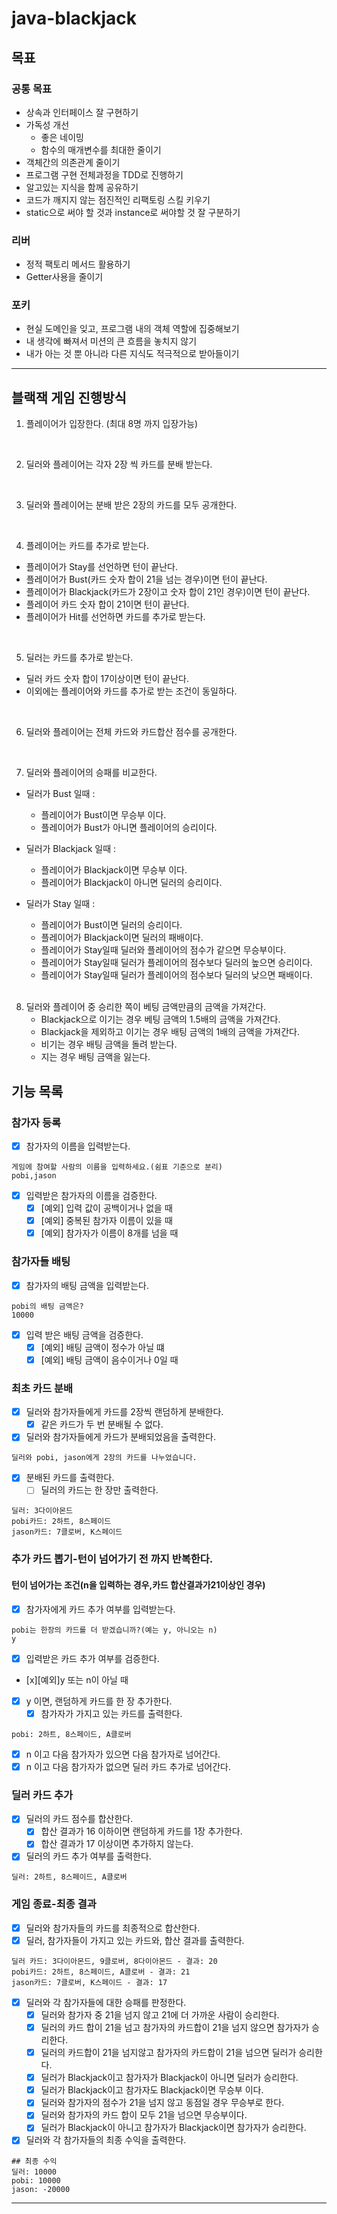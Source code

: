 # java-blackjack


## 목표

### 공통 목표

- 상속과 인터페이스 잘 구현하기
- 가독성 개선
    - 좋은 네이밍
    - 함수의 매개변수를 최대한 줄이기
- 객체간의 의존관계 줄이기
- 프로그램 구현 전체과정을 TDD로 진행하기
- 알고있는 지식을 함께 공유하기
- 코드가 깨지지 않는 점진적인 리팩토링 스킬 키우기
- static으로 써야 할 것과 instance로 써야할 것 잘 구분하기

### 리버

- 정적 팩토리 메서드 활용하기
- Getter사용을 줄이기

### 포키

- 현실 도메인을 잊고, 프로그램 내의 객체 역할에 집중해보기
- 내 생각에 빠져서 미션의 큰 흐름을 놓치지 않기
- 내가 아는 것 뿐 아니라 다른 지식도 적극적으로 받아들이기

---

## 블랙잭 게임 진행방식
1. 플레이어가 입장한다. (최대 8명 까지 입장가능)

<br/>

2. 딜러와 플레이어는 각자 2장 씩 카드를 분배 받는다.

<br/>

3. 딜러와 플레이어는 분배 받은 2장의 카드를 모두 공개한다.

<br/>

4. 플레이어는 카드를 추가로 받는다.
- 플레이어가 Stay를 선언하면 턴이 끝난다.
- 플레이어가 Bust(카드 숫자 합이 21을 넘는 경우)이면 턴이 끝난다.
- 플레이어가 Blackjack(카드가 2장이고 숫자 합이 21인 경우)이면 턴이 끝난다.
- 플레이어 카드 숫자 합이 21이면 턴이 끝난다.
- 플레이어가 Hit를 선언하면 카드를 추가로 받는다.

<br/>

5. 딜러는 카드를 추가로 받는다.
- 딜러 카드 숫자 합이 17이상이면 턴이 끝난다.
- 이외에는 플레이어와 카드를 추가로 받는 조건이 동일하다.

<br/>

6. 딜러와 플레이어는 전체 카드와 카드합산 점수를 공개한다.

<br/>

7. 딜러와 플레이어의 승패를 비교한다. 
- 딜러가 Bust 일때 :
    - 플레이어가 Bust이면 무승부 이다.
    - 플레이어가 Bust가 아니면 플레이어의 승리이다.
  
- 딜러가 Blackjack 일때 :
    - 플레이어가 Blackjack이면 무승부 이다.
    - 플레이어가 Blackjack이 아니면 딜러의 승리이다.
  
- 딜러가 Stay 일때 : 
    - 플레이어가 Bust이면 딜러의 승리이다.
    - 플레이어가 Blackjack이면 딜러의 패배이다.
    - 플레이어가 Stay일때 딜러와 플레이어의 점수가 같으면 무승부이다.
    - 플레이어가 Stay일때 딜러가 플레이어의 점수보다 딜러의 높으면 승리이다.
    - 플레이어가 Stay일때 딜러가 플레이어의 점수보다 딜러의 낮으면 패배이다.

    <br/>

8. 딜러와 플레이어 중 승리한 쪽이 베팅 금액만큼의 금액을 가져간다.
    - Blackjack으로 이기는 경우 베팅 금액의 1.5배의 금액을 가져간다.
    - Blackjack을 제외하고 이기는 경우 배팅 금액의 1배의 금액을 가져간다.
    - 비기는 경우 배팅 금액을 돌려 받는다.
    - 지는 경우 배팅 금액을 잃는다.
## 기능 목록

### 참가자 등록

- [X]  참가자의 이름을 입력받는다.

```
게임에 참여할 사람의 이름을 입력하세요.(쉼표 기준으로 분리)
pobi,jason
```

- [x] 입력받은 참가자의 이름을 검증한다.
  - [x] [예외] 입력 값이 공백이거나 없을 때
  - [x] [예외] 중복된 참가자 이름이 있을 때
  - [x] [예외] 참가자가 이름이 8개를 넘을 때

### 참가자들 배팅
- [x] 참가자의 배팅 금액을 입력받는다. 
```
pobi의 배팅 금액은?
10000
```
- [x] 입력 받은 배팅 금액을 검증한다.
    - [x] [예외] 배팅 금액이 정수가 아닐 떄
    - [x] [예외] 배팅 금액이 음수이거나 0일 때

### 최초 카드 분배

- [x]  딜러와 참가자들에게 카드를 2장씩 랜덤하게 분배한다.
    - [x]  같은 카드가 두 번 분배될 수 없다.
- [x]  딜러와 참가자들에게 카드가 분배되었음을 출력한다.

```
딜러와 pobi, jason에게 2장의 카드를 나누었습니다.
```

- [x]  분배된 카드를 출력한다.
    - [ ]  딜러의 카드는 한 장만 출력한다.

```
딜러: 3다이아몬드
pobi카드: 2하트, 8스페이드
jason카드: 7클로버, K스페이드
```

### 추가 카드 뽑기-턴이 넘어가기 전 까지 반복한다.

#### 턴이 넘어가는 조건(n을 입력하는 경우,카드 합산결과가21이상인 경우)

- [x]  참가자에게 카드 추가 여부를 입력받는다.

```
pobi는 한장의 카드를 더 받겠습니까?(예는 y, 아니오는 n)
y
```

- [x]  입력받은 카드 추가 여부를 검증한다.
  - [x][예외]y 또는 n이 아닐 때
- [x] y 이면, 랜덤하게 카드를 한 장 추가한다.
    - [x]  참가자가 가지고 있는 카드를 출력한다.

```
pobi: 2하트, 8스페이드, A클로버
```

- [x]  n 이고 다음 참가자가 있으면 다음 참가자로 넘어간다.
- [x]  n 이고 다음 참가자가 없으면 딜러 카드 추가로 넘어간다.

### 딜러 카드 추가

- [x]  딜러의 카드 점수를 합산한다.
    - [x]  합산 결과가 16 이하이면 랜덤하게 카드를 1장 추가한다.
    - [x]  합산 결과가 17 이상이면 추가하지 않는다.
- [x]  딜러의 카드 추가 여부를 출력한다.

```
딜러: 2하트, 8스페이드, A클로버
```

### 게임 종료-최종 결과

- [x]  딜러와 참가자들의 카드를 최종적으로 합산한다.
- [x]  딜러, 참가자들이 가지고 있는 카드와, 합산 결과를 출력한다.

```
딜러 카드: 3다이아몬드, 9클로버, 8다이아몬드 - 결과: 20
pobi카드: 2하트, 8스페이드, A클로버 - 결과: 21
jason카드: 7클로버, K스페이드 - 결과: 17
```

- [x]  딜러와 각 참가자들에 대한 승패를 판정한다.
    - [x]  딜러와 참가자 중 21을 넘지 않고 21에 더 가까운 사람이 승리한다.
    - [x] 딜러의 카드 합이 21을 넘고 참가자의 카드합이 21을 넘지 않으면 참가자가 승리한다.
    - [x] 딜러의 카드합이 21을 넘지않고 참가자의 카드합이 21을 넘으면 딜러가 승리한다.
    - [x]  딜러가 Blackjack이고 참가자가 Blackjack이 아니면 딜러가 승리한다.
    - [x] 딜러가 Blackjack이고 참가자도 Blackjack이면 무승부 이다.
    - [x]  딜러와 참가자의 점수가 21을 넘지 않고 동점일 경우 무승부로 한다.
    - [x]  딜러와 참가자의 카드 합이 모두 21을 넘으면 무승부이다.
    - [x] 딜러가 Blackjack이 아니고 참가자가 Blackjack이면 참가자가 승리한다.
- [x]  딜러와 각 참가자들의 최종 수익을 출력한다.

```
## 최종 수익
딜러: 10000
pobi: 10000 
jason: -20000
```

---
